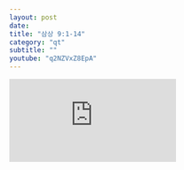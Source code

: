 ```yaml
---
layout: post
date: 
title: "삼상 9:1-14"
category: "qt"
subtitle: ""
youtube: "q2NZVxZ8EpA"
---
```


<div class="youtube margin-large">
    <iframe src="https://www.youtube.com/embed/q2NZVxZ8EpA" title="YouTube video player" frameborder="0" allow="accelerometer; autoplay; clipboard-write; encrypted-media; gyroscope; picture-in-picture; web-share" allowfullscreen></iframe>
</div>



